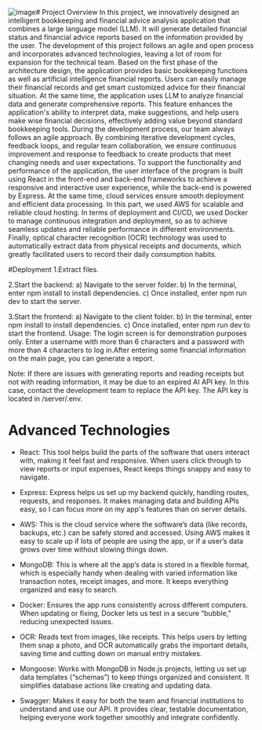 ![image](https://github.com/user-attachments/assets/b1795697-28bc-452c-ac64-e77ceb6633ee)# Project Overview
In this project, we innovatively designed an intelligent bookkeeping and financial advice analysis application that combines a large language model (LLM). It will generate detailed financial status and financial advice reports based on the information provided by the user. The development of this project follows an agile and open process and incorporates advanced technologies, leaving a lot of room for expansion for the technical team.
Based on the first phase of the architecture design, the application provides basic bookkeeping functions as well as artificial intelligence financial reports. Users can easily manage their financial records and get smart customized advice for their financial situation.
At the same time, the application uses LLM to analyze financial data and generate comprehensive reports. This feature enhances the application's ability to interpret data, make suggestions, and help users make wise financial decisions, effectively adding value beyond standard bookkeeping tools.
During the development process, our team always follows an agile approach. By combining iterative development cycles, feedback loops, and regular team collaboration, we ensure continuous improvement and response to feedback to create products that meet changing needs and user expectations.
To support the functionality and performance of the application, the user interface of the program is built using React in the front-end and back-end frameworks to achieve a responsive and interactive user experience, while the back-end is powered by Express.
At the same time, cloud services ensure smooth deployment and efficient data processing. In this part, we used AWS for scalable and reliable cloud hosting. In terms of deployment and CI/CD, we used Docker to manage continuous integration and deployment, so as to achieve seamless updates and reliable performance in different environments. Finally, optical character recognition (OCR) technology was used to automatically extract data from physical receipts and documents, which greatly facilitated users to record their daily consumption habits.

#Deployment
1.Extract files.

2.Start the backend:
  a) Navigate to the server folder.
  b) In the terminal, enter npm install to install dependencies.
  c) Once installed, enter npm run dev to start the server.
  
3.Start the frontend:
  a) Navigate to the client folder.
  b) In the terminal, enter npm install to install dependencies.
  c) Once installed, enter npm run dev to start the frontend.
Usage: The login screen is for demonstration purposes only. Enter a username with more than 6 characters and a password with more than 4 characters to log in.After entering some financial information on the main page, you can generate a report.

Note: If there are issues with generating reports and reading receipts but not with reading information, it may be due to an expired AI API key. In this case, contact the development team to replace the API key. The API key is located in /server/.env.

# Advanced Technologies
- React: This tool helps build the parts of the software that users interact with, making it feel fast and responsive. When users click through to view reports or input expenses, React keeps things snappy and easy to navigate.

- Express: Express helps us set up my backend quickly, handling routes, requests, and responses. It makes managing data and building APIs easy, so I can focus more on my app's features than on server details.

- AWS: This is the cloud service where the software’s data (like records, backups, etc.) can be safely stored and accessed. Using AWS makes it easy to scale up if lots of people are using the app, or if a user’s data grows over time without slowing things down.

- MongoDB: This is where all the app’s data is stored in a flexible format, which is especially handy when dealing with varied information like transaction notes, receipt images, and more. It keeps everything organized and easy to search.

- Docker: Ensures the app runs consistently across different computers. When updating or fixing, Docker lets us test in a secure “bubble,” reducing unexpected issues.

- OCR: Reads text from images, like receipts. This helps users by letting them snap a photo, and OCR automatically grabs the important details, saving time and cutting down on manual entry mistakes.

- Mongoose: Works with MongoDB in Node.js projects, letting us set up data templates (“schemas”) to keep things organized and consistent. It simplifies database actions like creating and updating data.

- Swagger: Makes it easy for both the team and financial institutions to understand and use our API. It provides clear, testable documentation, helping everyone work together smoothly and integrate confidently.
